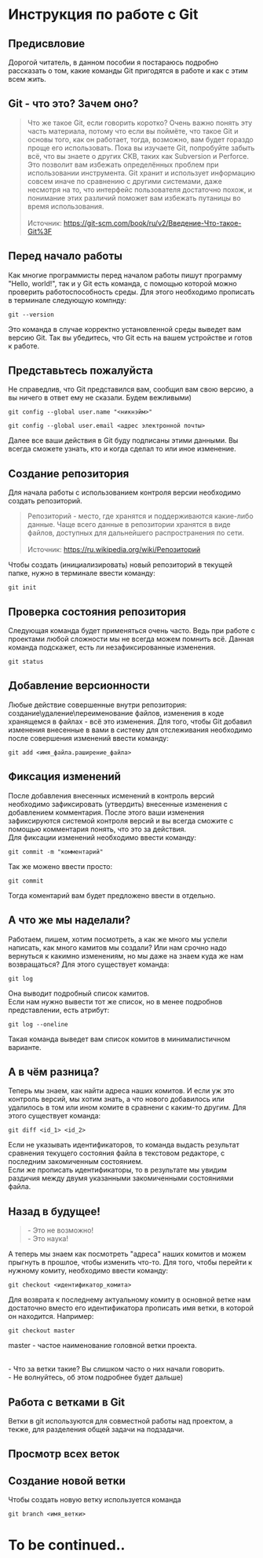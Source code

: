 # Инструкция по работе с Git


## Предисвловие

Дорогой читатель, в данном пособии я постараюсь подробно рассказать о том, какие команды Git пригодятся в работе и как с этим всем жить.

## Git - что это? Зачем оно?

>Что же такое Git, если говорить коротко? Очень важно понять эту часть материала, потому что если вы поймёте, что такое Git и основы того, как он работает, тогда, возможно, вам будет гораздо проще его использовать. Пока вы изучаете Git, попробуйте забыть всё, что вы знаете о других СКВ, таких как Subversion и Perforce. Это позволит вам избежать определённых проблем при использовании инструмента. Git хранит и использует информацию совсем иначе по сравнению с другими системами, даже несмотря на то, что интерфейс пользователя достаточно похож, и понимание этих различий поможет вам избежать путаницы во время использования.</br></br>Источник: https://git-scm.com/book/ru/v2/Введение-Что-такое-Git%3F

## Перед начало работы

Как многие программисты перед началом работы пишут программу "Hello, world!", так и у Git есть команда, с помощью которой можно проверить работоспособность среды. Для этого необходимо прописать в терминале следующую компнду:

    git --version

Это команда в случае корректно установленной среды выведет вам версию Git. Так вы убедитесь, что Git есть на вашем устройстве и готов к работе.

## Представьтесь пожалуйста

Не справедлив, что Git представился вам, сообщил вам свою версию, а вы ничего в ответ ему не сказали. Будем вежливыми)

    git config --global user.name "<никнэйм>"

    git config --global user.email <адрес электронной почты>

Далее все ваши действия в Git буду подписаны этими данными. Вы всегда сможете узнать, кто и когда сделал то или иное изменение.

## Создание репозитория

Для начала работы с использованием контроля версии необходимо создать репозиторий.

>Репозиторий - место, где хранятся и поддерживаются какие-либо данные. Чаще всего данные в репозитории хранятся в виде файлов, доступных для дальнейшего распространения по сети.</br></br>Источник: https://ru.wikipedia.org/wiki/Репозиторий

Чтобы создать (инициализировать) новый репозиторий в текущей папке, нужно в терминале ввести команду:

    git init

## Проверка состояния репозитория

Следующая команда будет применяться очень часто. Ведь при работе с проектами любой сложности мы не всегда можем помнить всё. Данная команда подскажет, есть ли незафиксированные изменения.
    
    git status

## Добавление версионности

Любые действие совершенные внутри репозитория: создание\удаление\переименование файлов, изменения в коде хранящемся в файлах - всё это изменения.
Для того, чтобы Git добавил изменения внесенные в вами в систему для отслеживания необходимо после совершения изменений ввести команду: 

    git add <имя_файла.раширение_файла>

## Фиксация изменений

После добавления внесенных исменений в контроль версий необходимо зафиксировать (утвердить) внесенные изменения с добавлением комментария.
После этого ваши изменения зафиксируются системой контроля версий и вы всегда сможите с помощью комментария понять, что это за действия.<br>Для фиксации изменений необходимо ввести команду:

    git commit -m "комментарий"

Так же можено ввести просто:

    git commit

Тогда коментарий вам будет предложено ввести в отдельно.

## А что же мы наделали?

Работаем, пишем, хотим посмотреть, а как же много мы успели написать, как много камитов мы создали? Или нам срочно надо вернуться к какимно изменениям, но мы даже на знаем куда же нам возвращаться? Для этого существует команда:

    git log

Она выводит подробный список камитов.<br>
Если нам нужно вывести тот же список, но в менее подробнов представлении, есть атрибут:

    git log --oneline

Такая команда выведет вам список комитов в минималистичном варианте.<br>

## А в чём разница?

Теперь мы знаем, как найти адреса наших комитов. И если уж это контроль версий, мы хотим знать, а что нового добавилось или удалилось в том или ином комите в сравнени с каким-то другим. Для этого существует команда:

    git diff <id_1> <id_2>

Если не указывать идентификаторов, то команда выдасть результат сравнения текущего состояния файла в текстовом редакторе, с последним закомиченным состоянием.<br>Если же прописать идентификаторы, то в результате мы увидим раздичия между двумя указанными закомиченными состояниями файла.

## Назад в будущее!

> \- Это не возможно!<br> \- Это наука!

А теперь мы знаем как посмотреть "адреса" наших комитов и можем прыгнуть в прошлое, чтобы изменить что-то. Для того, чтобы перейти к нужному комиту, необходимо ввести команду:

    git checkout <идентификатор_комита>

Для возврата к последнему актуальному комиту в основной ветке нам достаточно вместо его идентификатора прописать имя ветки, в которой он находится. Например:

    git checkout master

master - частое наименование головной ветки проекта.<br><br>

\- Что за ветки такие? Вы слишком часто о них начали говорить.<br>
\- Не волнуйтесь, об этом подробнее будет дальше)

## Работа с ветками в Git

Ветки в git используются для совместной работы над проектом, а текже, для разделения общей задачи на подзадачи.

## Просмотр всех веток

## Создание новой ветки

Чтобы создать новую ветку используется команда

    git branch <имя_ветки>

# To be continued..
